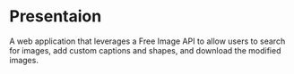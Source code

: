 # Presentaion
 A web application that leverages a Free Image API to allow users to search for images, add custom captions and shapes, and download the modified images.
